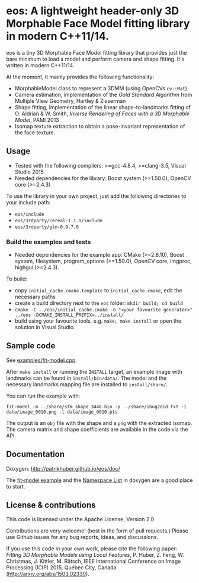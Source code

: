 # eos: A lightweight header-only 3D Morphable Face Model fitting library in modern C++11/14.


eos is a tiny 3D Morphable Face Model fitting library that provides just the bare minimum to load a model and perform camera and shape fitting. It's written in modern C++11/14.

At the moment, it mainly provides the following functionality:

* MorphableModel class to represent a 3DMM (using OpenCVs `cv::Mat`)
* Camera estimation, implementation of the _Gold Standard Algorithm_ from Multiple View Geometry, Hartley & Zisserman
* Shape fitting, implementation of the linear shape-to-landmarks fitting of O. Aldrian & W. Smith, _Inverse Rendering of Faces with a 3D Morphable Model_, PAMI 2013
* Isomap texture extraction to obtain a pose-invariant representation of the face texture.

## Usage

* Tested with the following compilers: >=gcc-4.8.4, >=clang-3.5, Visual Studio 2015
* Needed dependencies for the library: Boost system (>=1.50.0), OpenCV core (>=2.4.3)

To use the library in your own project, just add the following directories to your include path:

* `eos/include`
* `eos/3rdparty/cereal-1.1.1/include`
* `eos/3rdparty/glm-0.9.7.0`

### Build the examples and tests

* Needed dependencies for the example app: CMake (>=2.8.10), Boost system, filesystem, program_options (>=1.50.0), OpenCV core, imgproc, highgui (>=2.4.3).

To build:

* copy `initial_cache.cmake.template` to `initial_cache.cmake`, edit the necessary paths
* create a build directory next to the `eos` folder: `mkdir build; cd build`
* `cmake -C ../eos/initial_cache.cmake -G "<your favourite generator>" ../eos -DCMAKE_INSTALL_PREFIX=../install/`
* build using your favourite tools, e.g. `make; make install` or open the solution in Visual Studio.


## Sample code

See [examples/fit-model.cpp](https://github.com/patrikhuber/eos/blob/master/examples/fit-model.cpp).

After `make install` or running the `INSTALL` target, an example image with landmarks can be found in `install/bin/data/`. The model and the necessary landmarks mapping file are installed to `install/share/`.

You can run the example with:

`fit-model -m ../share/sfm_shape_3448.bin -p ../share/ibug2did.txt -i data/image_0010.png -l data/image_0010.pts`

The output is an `obj` file with the shape and a `png` with the extracted isomap. The camera matrix and shape coefficients are available in the code via the API.

## Documentation

Doxygen: http://patrikhuber.github.io/eos/doc/

The [fit-model example](https://github.com/patrikhuber/eos/blob/master/examples/fit-model.cpp) and the [Namespace List](http://patrikhuber.github.io/eos/doc/namespaces.html) in doxygen are a good place to start.


## License & contributions

This code is licensed under the Apache License, Version 2.0

Contributions are very welcome! (best in the form of pull requests.) Please use Github issues for any bug reports, ideas, and discussions.

If you use this code in your own work, please cite the following paper: _Fitting 3D Morphable Models using Local Features_, P. Huber, Z. Feng, W. Christmas, J. Kittler, M. Rätsch, IEEE International Conference on Image Processing (ICIP) 2015, Québec City, Canada (http://arxiv.org/abs/1503.02330).
